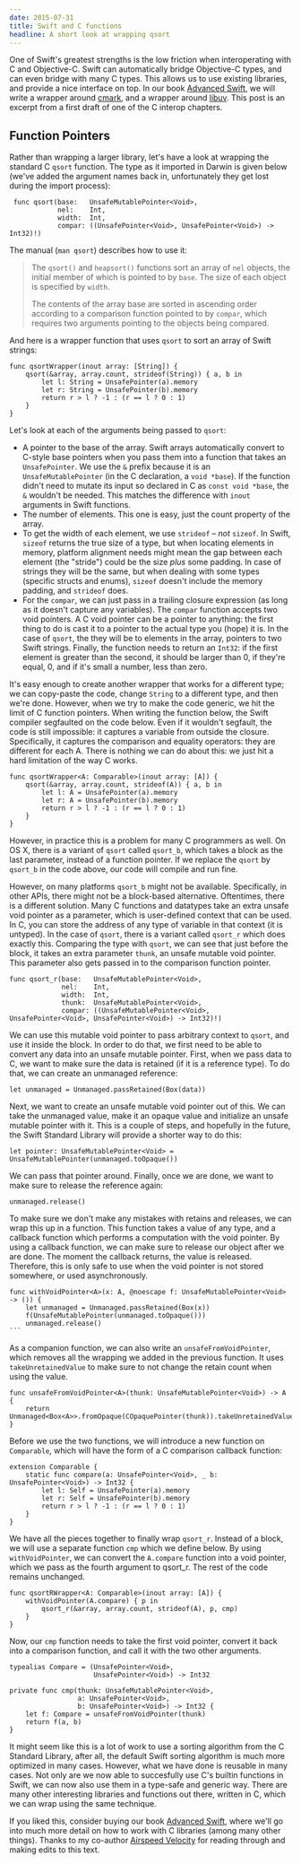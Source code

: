 ```yaml
---
date: 2015-07-31
title: Swift and C functions
headline: A short look at wrapping qsort
---
```



One of Swift's greatest strengths is the low friction when interoperating with C and Objective-C. Swift can automatically bridge Objective-C types, and can even bridge with many C types. This allows us to use existing libraries, and provide a nice interface on top. In our book [Advanced Swift](http://www.objc.io/books/advanced-swift/), we will write a wrapper around [cmark](https://github.com/jgm/cmark), and a wrapper around [libuv](http://libuv.org). This post is an excerpt from a first draft of one of the C interop chapters.

## Function Pointers

Rather than wrapping a larger library, let's have a look at wrapping the standard C `qsort` function. The type as it imported in Darwin is given below (we've added the argument names back in, unfortunately they get lost during the import process):

     func qsort(base:   UnsafeMutablePointer<Void>,
                nel:    Int,
                width:  Int,
                compar: ((UnsafePointer<Void>, UnsafePointer<Void>) -> Int32)!)

The manual (`man qsort`) describes how to use it:

> The `qsort()` and `heapsort()` functions sort an array of `nel` objects, the initial member of which is pointed to by `base`.  The size of each object is specified by `width`.
>
>  The contents of the array base are sorted in ascending order according to a comparison function pointed to by `compar`, which requires two arguments pointing to the objects being compared.

And here is a wrapper function that uses `qsort` to sort an array of Swift strings:

    func qsortWrapper(inout array: [String]) {
        qsort(&array, array.count, strideof(String)) { a, b in
            let l: String = UnsafePointer(a).memory
            let r: String = UnsafePointer(b).memory
            return r > l ? -1 : (r == l ? 0 : 1)
        }
    }

Let's look at each of the arguments being passed to `qsort`:

 - A pointer to the base of the array. Swift arrays automatically convert to C-style base pointers when you pass them into a function that takes an `UnsafePointer`. We use the `&` prefix because it is an `UnsafeMutablePointer` (in the C declaration, a `void *base`). If the function didn't need to mutate its input so declared in C as `const void *base`, the `&` wouldn't be needed. This matches the difference with `inout` arguments in Swift functions.
 - The number of elements. This one is easy, just the count property of the array.
 - To get the width of each element, we use `strideof` – _not_ `sizeof`.  In Swift, `sizeof` returns the true size of a type, but when locating elements in memory, platform alignment needs might mean the gap between each element (the "stride") could be the size _plus_ some padding.  In case of strings they will be the same, but when dealing with some types (specific structs and enums), `sizeof` doesn't include the memory padding, and `strideof` does. 
  - For the `compar`, we can just pass in a trailing closure expression (as long as it doesn't capture any variables).  The `compar` function accepts two void pointers. A C void pointer can be a pointer to anything: the first thing to do is cast it to a pointer to the actual type you (hope) it is. In the case of `qsort`, the they will be to elements in the array, pointers to two Swift strings. Finally, the function needs to return an `Int32`: if the first element is greater than the second, it should be larger than 0, if they're equal, 0, and if it's small a number, less than zero.

It's easy enough to create another wrapper that works for a different type; we can copy-paste the code, change `String` to a different type, and then we're done. However, when we try to make the code generic, we hit the limit of C function pointers. When writing the function below, the Swift compiler segfaulted on the code below. Even if it wouldn't segfault, the code is still impossible: it captures a variable from outside the closure. Specifically, it captures the comparison and equality operators: they are different for each A. There is nothing we can do about this: we just hit a hard limitation of the way C works.

    func qsortWrapper<A: Comparable>(inout array: [A]) {
        qsort(&array, array.count, strideof(A)) { a, b in
            let l: A = UnsafePointer(a).memory
            let r: A = UnsafePointer(b).memory
            return r > l ? -1 : (r == l ? 0 : 1)
        }
    }

However, in practice this is a problem for many C programmers as well. On OS X, there is a variant of `qsort` called `qsort_b`, which takes a block as the last parameter, instead of a function pointer. If we replace the `qsort` by `qsort_b` in the code above, our code will compile and run fine.

However, on many platforms `qsort_b` might not be available. Specifically, in other APIs, there might not be a block-based alternative. Oftentimes, there is a different solution. Many C functions and datatypes take an extra unsafe void pointer as a parameter, which is user-defined context that can be used. In C, you can store the address of any type of variable in that context (it is untyped). In the case of `qsort`, there is a variant called `qsort_r` which does exactly this. Comparing the type with `qsort`, we can see that just before the block, it takes an extra parameter `thunk`, an unsafe mutable void pointer. This parameter also gets passed in to the comparison function pointer.

    func qsort_r(base:   UnsafeMutablePointer<Void>,
                 nel:    Int, 
                 width:  Int, 
                 thunk:  UnsafeMutablePointer<Void>,
                 compar: ((UnsafeMutablePointer<Void>, UnsafePointer<Void>, UnsafePointer<Void>) -> Int32)!)


We can use this mutable void pointer to pass arbitrary context to `qsort`, and use it inside the block. In order to do that, we first need to be able to convert any data into an unsafe mutable pointer. First, when we pass data to C, we want to make sure the data is retained (if it is a reference type). To do that, we can create an unmanaged reference:

    let unmanaged = Unmanaged.passRetained(Box(data))

Next, we want to create an unsafe mutable void pointer out of this. We can take the unmanaged value, make it an opaque value and initialize an unsafe mutable pointer with it. This is a couple of steps, and hopefully in the future, the Swift Standard Library will provide a shorter way to do this:

    let pointer: UnsafeMutablePointer<Void> = UnsafeMutablePointer(unmanaged.toOpaque())

We can pass that pointer around. Finally, once we are done, we want to make sure to release the reference again:

    unmanaged.release()

To make sure we don't make any mistakes with retains and releases, we can wrap this up in a function. This function takes a value of any type, and a callback function which performs a computation with the void pointer. By using a callback function, we can make sure to release our object after we are done. The moment the callback returns, the value is released. Therefore, this is only safe to use when the void pointer is not stored somewhere, or used asynchronously.

    func withVoidPointer<A>(x: A, @noescape f: UnsafeMutablePointer<Void> -> ()) {
        let unmanaged = Unmanaged.passRetained(Box(x))
        f(UnsafeMutablePointer(unmanaged.toOpaque()))
        unmanaged.release()
    ```

As a companion function, we can also write an `unsafeFromVoidPointer`, which removes all the wrapping we added in the previous function. It uses `takeUnretainedValue` to make sure to not change the retain count when using the value.

    func unsafeFromVoidPointer<A>(thunk: UnsafeMutablePointer<Void>) -> A {
        return Unmanaged<Box<A>>.fromOpaque(COpaquePointer(thunk)).takeUnretainedValue().unbox
    }

Before we use the two functions, we will introduce a new function on `Comparable`, which will have the form of a C comparison callback function:

    extension Comparable {
        static func compare(a: UnsafePointer<Void>, _ b: UnsafePointer<Void>) -> Int32 {
            let l: Self = UnsafePointer(a).memory
            let r: Self = UnsafePointer(b).memory
            return r > l ? -1 : (r == l ? 0 : 1)
        }
    }

We have all the pieces together to finally wrap `qsort_r`. Instead of a block, we will use a separate function `cmp` which we define below. By using `withVoidPointer`, we can convert the `A.compare` function into a void pointer, which we pass as the fourth argument to qsort_r. The rest of the code remains unchanged.

    func qsortRWrapper<A: Comparable>(inout array: [A]) {
        withVoidPointer(A.compare) { p in
            qsort_r(&array, array.count, strideof(A), p, cmp)
        }
    }

Now, our `cmp` function needs to take the first void pointer, convert it back into a comparison function, and call it with the two other arguments.

    typealias Compare = (UnsafePointer<Void>, 
                         UnsafePointer<Void>) -> Int32
    
    private func cmp(thunk: UnsafeMutablePointer<Void>,
                     a: UnsafePointer<Void>,
                     b: UnsafePointer<Void>) -> Int32 {
        let f: Compare = unsafeFromVoidPointer(thunk)
        return f(a, b)
    }

It might seem like this is a lot of work to use a sorting algorithm from the C Standard Library, after all, the default Swift sorting algorithm is much more optimized in many cases. However, what we have done is reusable in many cases. Not only are we now able to succesfully use C's builtin functions in Swift, we can now also use them in a type-safe and generic way. There are many other interesting libraries and functions out there, written in C, which we can wrap using the same technique.


If you liked this, consider buying our book [Advanced Swift](http://www.objc.io/books/advanced-swift/), where we'll go into much more detail on how to work with C libraries (among many other things). Thanks to my co-author [Airspeed Velocity](http://airspeedvelocity.net) for reading through and making edits to this text.

